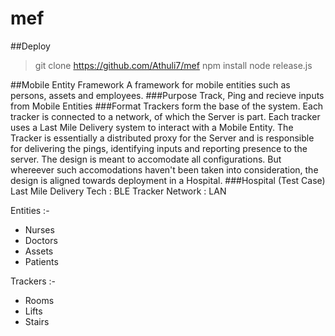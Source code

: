 # mef
##Deploy
>
> git clone https://github.com/Athuli7/mef
> npm install
> node release.js
>
##Mobile Entity Framework
A framework for mobile entities such as persons, assets and employees.
###Purpose
Track, Ping and recieve inputs from Mobile Entities
###Format
Trackers form the base of the system. Each tracker is connected to a network, of which the Server is part. Each tracker uses a Last Mile Delivery system to interact with a Mobile Entity. The Tracker is essentially a distributed proxy for the Server and is responsible for delivering the pings, identifying inputs and reporting presence to the server.
The design is meant to accomodate all configurations. But whereever such accomodations haven't been taken into consideration, the design is aligned towards deployment in a Hospital.
###Hospital (Test Case)
Last Mile Delivery Tech : BLE
Tracker Network         : LAN

Entities :-
- Nurses
- Doctors
- Assets
- Patients

Trackers :-
- Rooms
- Lifts
- Stairs
